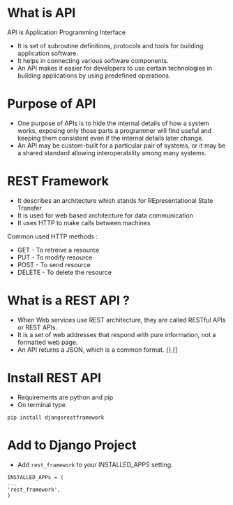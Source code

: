 # What is API

API is Application Programming Interface

* It is set of subroutine definitions, protocols and tools for building application software. 
* It helps in connecting various software components.
* An API makes it easier for developers to use certain technologies in building applications by using predefined operations. 

# Purpose of API

* One purpose of APIs is to hide the internal details of how a system works, exposing only those parts a programmer will find useful and keeping them consistent even if the internal details later change. 
* An API may be custom-built for a particular pair of systems, or it may be a shared standard allowing interoperability among many systems.

# REST Framework 

* It describes an architecture which stands for REpresentational State Transfer
* It is used for web based architecture for data communication
* It uses HTTP to make calls between machines

Common used HTTP methods : 

* GET  - To retreive a resource
* PUT - To modify resource
* POST - To send resource
* DELETE - To delete the resource

# What is a REST API ? 

* When Web services use REST architecture, they are called RESTful APIs or REST APIs.
* It is a set of web addresses that respond with pure information, not a formatted web page.
* An API returns a JSON, which is a common format. {},[]

# Install REST API

* Requirements are python and pip 
* On terminal type 
```
pip install djangorestframework
```

# Add to Django Project

* Add `rest_framework` to your INSTALLED_APPS setting.
```
INSTALLED_APPs = (
...
'rest_framework',
)
```
